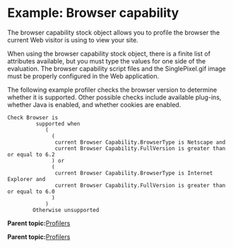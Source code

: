 # Example: Browser capability

The browser capability stock object allows you to profile the browser the current Web visitor is using to view your site.

When using the browser capability stock object, there is a finite list of attributes available, but you must type the values for one side of the evaluation. The browser capability script files and the SinglePixel.gif image must be properly configured in the Web application.

The following example profiler checks the browser version to determine whether it is supported. Other possible checks include available plug-ins, whether Java is enabled, and whether cookies are enabled.

```
Check Browser is
  	     supported when
  	        (
  	          (
  	           current Browser Capability.BrowserType is Netscape and
  	           current Browser Capability.FullVersion is greater than or equal to 6.2
  	          ) or
  	          (
  	           current Browser Capability.BrowserType is Internet Explorer and
  	           current Browser Capability.FullVersion is greater than or equal to 6.0
  	          )
  	        )
  	    Otherwise unsupported
```

**Parent topic:**[Profilers](../pzn/pzn_profilers.md)

**Parent topic:**[Profilers](../pzn/pzn_profilers.md)

